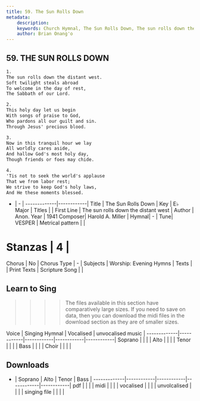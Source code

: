```yaml
---
title: 59. The Sun Rolls Down
metadata:
    description: 
    keywords: Church Hymnal, The Sun Rolls Down, The sun rolls down the distant west, 
    author: Brian Onang'o
---
```



## 59. THE SUN ROLLS DOWN

```txt
1.
The sun rolls down the distant west. 
Soft twilight steals abroad 
To welcome in the day of rest, 
The Sabbath of our Lord. 

2.
This holy day let us begin 
With songs of praise to God, 
Who pardons all our guilt and sin. 
Through Jesus' precious blood. 

3.
Now in this tranquil hour we lay 
All worldly cares aside, 
And hallow God's most holy day, 
Though friends or foes may chide. 

4.
'Tis not to seek the world's applause 
That we from labor rest; 
We strive to keep God's holy laws, 
And He these moments blessed.

```

- |   -  |
-------------|------------|
Title | The Sun Rolls Down |
Key | E♭ Major |
Titles |  |
First Line | The sun rolls down the distant west |
Author | Anon.
Year | 1941
Composer| Harold A. Miller |
Hymnal|  - |
Tune| VESPER |
Metrical pattern | |
# Stanzas | 4 |
Chorus | No |
Chorus Type | - |
Subjects | Worship: Evening Hymns |
Texts |  |
Print Texts | 
Scripture Song |  |
  
## Learn to Sing

>>>> The files available in this section have comparatively large sizes. If you need to save on data, then you can download the midi files in the download section as they are of smaller sizes.

Voice |  Singing Hymnal | Vocalised | unvocalised music |
-------------|------------|------------|------------|------------|
Soprano | | | |
Alto | | | |
Tenor | | | |
Bass | | | |
Choir | | | |

## Downloads

- |  Soprano | Alto | Tenor | Bass |
-------------|------------|------------|------------|------------|
pdf | | | |
midi | | | |
vocalised | | | |
unvolcalised | | | |
singing file | | | |
  